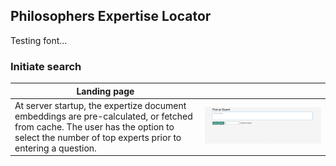 ## Philosophers Expertise Locator
Testing font...

### Initiate search

| Landing page  |  |
| ------------- | ------------- |
At server startup, the expertize document embeddings are pre-calculated, or fetched from cache. The user has the option to select the number of top experts prior to entering a question. | ![Screenshot of home page](./img/init.png)






